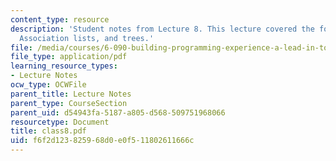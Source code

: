 ```yaml
---
content_type: resource
description: 'Student notes from Lecture 8. This lecture covered the following topics:
  Association lists, and trees.'
file: /media/courses/6-090-building-programming-experience-a-lead-in-to-6-001-january-iap-2005/f6f2d123825968d0e0f511802611666c_class8.pdf
file_type: application/pdf
learning_resource_types:
- Lecture Notes
ocw_type: OCWFile
parent_title: Lecture Notes
parent_type: CourseSection
parent_uid: d54943fa-5187-a805-d568-509751968066
resourcetype: Document
title: class8.pdf
uid: f6f2d123-8259-68d0-e0f5-11802611666c
---
```


